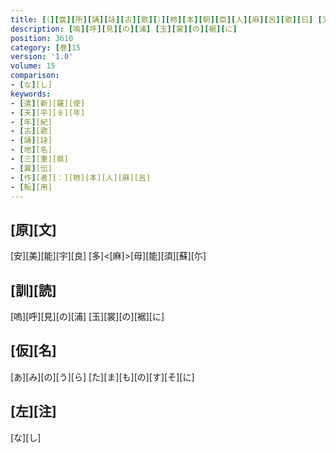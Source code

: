 ```yaml
---
title: [（][當][所][誦][詠][古][歌][）][柿][本][朝][臣][人][麻][呂][歌][曰] [又][曰]
description: [嗚][呼][見][の][浦] [玉][裳][の][裾][に]
position: 3610
category: [巻]15
version: '1.0'
volume: 15
comparison:
- [な][し]
keywords:
- [遣][新][羅][使]
- [天][平][８][年]
- [年][紀]
- [古][歌]
- [誦][詠]
- [地][名]
- [三][重][県]
- [異][伝]
- [作][者][：][柿][本][人][麻][呂]
- [転][用]
---
```


## [原][文]

[安][美][能][宇][良] [多]<[麻]>[母][能][須][蘇][尓]

## [訓][読]

[嗚][呼][見][の][浦] [玉][裳][の][裾][に]

## [仮][名]

[あ][み][の][う][ら] [た][ま][も][の][す][そ][に]

## [左][注]

[な][し]
